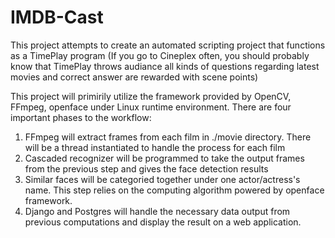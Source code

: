 # IMDB-Cast
This project attempts to create an automated scripting project that functions as a TimePlay program
(If you go to Cineplex often, you should probably know that TimePlay throws audiance all kinds of questions regarding latest movies and correct answer are rewarded with scene points)

This project will primirily utilize the framework provided by OpenCV, FFmpeg, openface under Linux runtime environment.
There are four important phases to the workflow:
1. FFmpeg will extract frames from each film in ./movie directory. There will be a thread instantiated to handle the process for each film
2. Cascaded recognizer will be programmed to take the output frames from the previous step and gives the face detection results
3. Similar faces will be categoried together under one actor/actress's name. This step relies on the computing algorithm powered by openface framework.
4. Django and Postgres will handle the necessary data output from previous computations and display the result on a web application.
